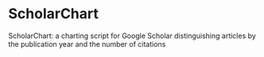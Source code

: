 # ScholarChart
ScholarChart: a charting script for Google Scholar distinguishing articles by the publication year and the number of citations
